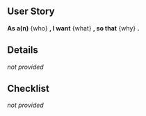 ## User Story
<!-- One single sentence describing the issue in the format: "As a(n) X, I want Y, so that Z."
     Replace {who}, {what} and {why} in the line below and it should format correctly by default.
-->
**As a(n)**
{who}
**, I want**
{what}
**, so that**
{why}
**.**


## Details
<!-- More in-depth and free form explanation of the issue.
     Add whatever you think is valuable information.
-->

_not provided_


## Checklist
<!-- List what kind of deliverables you expect.

- [ ] Code providing the new feature/bugfix/etc
- [ ] Tests sufficiently covering the ways this new code will be used
- [ ] Documentation
- [ ] CHANGELOG is updated (if necessary)

-->

_not provided_


